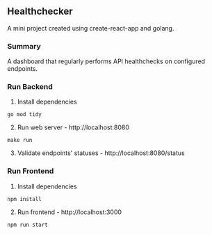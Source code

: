 ## Healthchecker
A mini project created using create-react-app and golang.

### Summary
A dashboard that regularly performs API healthchecks on configured endpoints.

### Run Backend
1. Install dependencies
```
go mod tidy
```

2. Run web server - http://localhost:8080
```
make run
```

3. Validate endpoints' statuses - http://localhost:8080/status

### Run Frontend
1. Install dependencies
```
npm install
```

2. Run frontend - http://localhost:3000

```
npm run start
```
